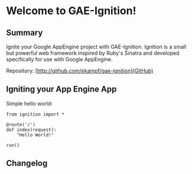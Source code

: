 # Welcome to GAE-Ignition!

## Summary

Ignite your Google AppEngine project with GAE-Ignition.
Ignition is a small but powerful web framework inspired by Ruby's Sinatra and developed specifically
for use with Google AppEngine.

Repository: [http://github.com/ekampf/gae-ignition](GitHub)

## Igniting your App Engine App

Simple hello world:

    from ignition import *

    @route('/')
    def index(request):
        "Hello World!"

    run()

## Changelog
